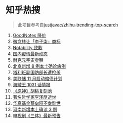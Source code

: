 # 知乎热搜

> 此项目参考自[justjavac/zhihu-trending-top-search](https://github.com/justjavac/zhihu-trending-top-search/blob/main/utils.ts)

<!-- BEGIN -->
  <!-- 最后更新时间:Thu Nov 04 2021 11:09:01 GMT+0000 (Coordinated Universal Time) -->
  1. [GoodNotes 降价](https://www.zhihu.com/search?q=goodnotes)
1. [微念转让「李子柒」商标](https://www.zhihu.com/search?q=李子柒)
1. [Notability 致歉](https://www.zhihu.com/search?q=Notability)
1. [国内疫情最新动态](https://www.zhihu.com/search?q=国内疫情)
1. [耐克元宇宙卖鞋](https://www.zhihu.com/search?q=元宇宙)
1. [北京新增 8 例本土确诊病例](https://www.zhihu.com/search?q=北京疫情)
1. [塔利班副国防部长遭枪杀](https://www.zhihu.com/search?q=塔利班)
1. [美联储 11 月启动缩债计划](https://www.zhihu.com/search?q=美联储)
1. [海贼王 1031 话情报](https://www.zhihu.com/search?q=海贼王)
1. [《原神》胡桃复刻池](https://www.zhihu.com/search?q=原神)
1. [著名哲学家李泽厚逝世](https://www.zhihu.com/search?q=李泽厚)
1. [华夏基金蔡向阳不幸辞世](https://www.zhihu.com/search?q=蔡向阳)
1. [ 河南新增本土确诊 3 例](https://www.zhihu.com/search?q=河南疫情)
1. [电视剧《三体》最新预告](https://www.zhihu.com/search?q=三体电视剧)
  <!-- END -->